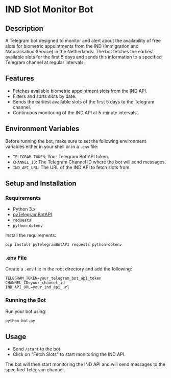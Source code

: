# IND Slot Monitor Bot

## Description

A Telegram bot designed to monitor and alert about the availability of free slots for biometric appointments from the IND (Immigration and Naturalisation Service) in the Netherlands. The bot fetches the earliest available slots for the first 5 days and sends this information to a specified Telegram channel at regular intervals.

## Features

- Fetches available biometric appointment slots from the IND API.
- Filters and sorts slots by date.
- Sends the earliest available slots of the first 5 days to the Telegram channel.
- Continuous monitoring of the IND API at 5-minute intervals.

## Environment Variables

Before running the bot, make sure to set the following environment variables either in your shell or in a `.env` file:

- `TELEGRAM_TOKEN`: Your Telegram Bot API token.
- `CHANNEL_ID`: The Telegram Channel ID where the bot will send messages.
- `IND_API_URL`: The URL of the IND API to fetch slots from.

## Setup and Installation

### Requirements

- Python 3.x
- [pyTelegramBotAPI](https://github.com/eternnoir/pyTelegramBotAPI)
- `requests`
- `python-dotenv`

Install the requirements:

```bash
pip install pyTelegramBotAPI requests python-dotenv
```

### .env File

Create a `.env` file in the root directory and add the following:

```env
TELEGRAM_TOKEN=your_telegram_bot_api_token
CHANNEL_ID=your_channel_id
IND_API_URL=your_ind_api_url
```

### Running the Bot

Run your bot using:

```bash
python bot.py
```

## Usage

- Send `/start` to the bot.
- Click on "Fetch Slots" to start monitoring the IND API.

The bot will then start monitoring the IND API and will send messages to the specified Telegram channel.
